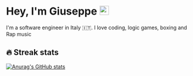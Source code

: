 # Hey, I'm Giuseppe <img src="https://media.giphy.com/media/hvRJCLFzcasrR4ia7z/giphy.gif" width="25px">
I'm a software engineer in  Italy 🇮🇹. I love coding, logic games, boxing and Rap music

## 🔥 Streak stats


[![Anurag's GitHub stats](https://github-readme-stats.vercel.app/api?username=boyseez)](https://github.com/anuraghazra/github-readme-stats)










<!--
[![Top Langs](https://github-readme-stats.vercel.app/api/top-langs/?username=boyseez&layout=compact)](https://github.com/anuraghazra/github-readme-stats)

[![GitHub Streak](http://github-readme-streak-stats.herokuapp.com?user=boyseez&date_format=j%20M%5B%20Y%5D&stroke=DD7C0C&border=DD7C0C)](https://git.io/streak-stats)




Here are some ideas to get you started:

- 🔭 I’m currently working on ...
- 🌱 I’m currently learning ...
- 👯 I’m looking to collaborate on ...
- 🤔 I’m looking for help with ...
- 💬 Ask me about ...
- 📫 How to reach me: ...
- 😄 Pronouns: ...
- ⚡ Fun fact: ...
-->
